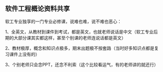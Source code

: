 ## 软件工程概论资料共享

软工专业独享的一门专业必修课，说难也难，说不难也恶心：

1、全英文，从教材到课件到考试，都是英文，也就老师说话是中文（软工专业后期的大部分课其实都这样，甚至个别课的老师连说话都是英文）

2、教材极厚，概念和知识点极多，期末出题极不按套路（当时好多知识点都是复习课件上没有的）

3、个别老师只会念PPT，还念不利索（这个比较看运气，有的老师讲的就还行）

